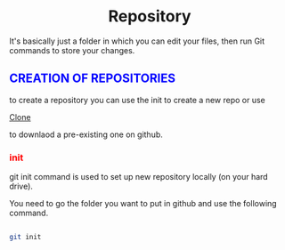 # <center>Repository</center>

It's basically just a folder in which you can edit your files, then run Git commands to store your changes.

<h2 style="color:blue">CREATION OF REPOSITORIES</h2>
to create a repository you can use the init to create a new repo or use

[Clone](pages/clone.md)

to downlaod a pre-existing one on github.

<h3 style="color:red">init</h3>

git init command is used to set up new repository locally (on your hard drive).

You need to go the folder you want to put in github and use the following command.

```bash

git init

```
